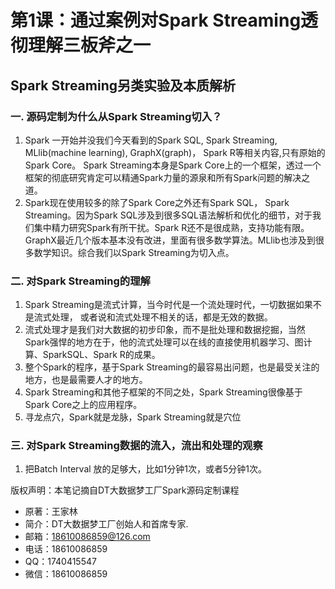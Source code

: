 # 第1课：通过案例对Spark Streaming透彻理解三板斧之一
## Spark Streaming另类实验及本质解析

### 一. 源码定制为什么从Spark Streaming切入？

1. Spark 一开始并没我们今天看到的Spark SQL, Spark Streaming, MLlib(machine learning), GraphX(graph)， Spark R等相关内容,只有原始的Spark Core。 Spark Streaming本身是Spark Core上的一个框架，透过一个框架的彻底研究肯定可以精通Spark力量的源泉和所有Spark问题的解决之道。
2. Spark现在使用较多的除了Spark Core之外还有Spark SQL， Spark Streaming。因为Spark SQL涉及到很多SQL语法解析和优化的细节，对于我们集中精力研究Spark有所干扰。Spark R还不是很成熟，支持功能有限。GraphX最近几个版本基本没有改进，里面有很多数学算法。MLlib也涉及到很多数学知识。综合我们以Spark Streaming为切入点。

### 二. 对Spark Streaming的理解
1. Spark Streaming是流式计算，当今时代是一个流处理时代，一切数据如果不是流式处理， 或者说和流式处理不相关的话，都是无效的数据。
2. 流式处理才是我们对大数据的初步印象，而不是批处理和数据挖掘，当然Spark强悍的地方在于，他的流式处理可以在线的直接使用机器学习、图计算、SparkSQL、Spark R的成果。
3. 整个Spark的程序，基于Spark Streaming的最容易出问题，也是最受关注的地方，也是最需要人才的地方。
4. Spark Streaming和其他子框架的不同之处，Spark Streaming很像基于Spark Core之上的应用程序。
5. 寻龙点穴，Spark就是龙脉，Spark Streaming就是穴位
 
### 三. 对Spark Streaming数据的流入，流出和处理的观察

1. 把Batch Interval 放的足够大，比如1分钟1次，或者5分钟1次。








版权声明：本笔记摘自DT大数据梦工厂Spark源码定制课程
* 原著：王家林
* 简介：DT大数据梦工厂创始人和首席专家. 
* 邮箱：18610086859@126.com 
* 电话：18610086859 
* QQ：1740415547 
* 微信：18610086859
